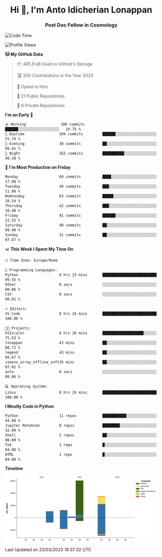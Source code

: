 
<h1 align="center">Hi 👋, I'm Anto Idicherian Lonappan</h1>
<h3 align="center">Post Doc Fellow in Cosmology</h3>

<!--START_SECTION:waka-->
![Code Time](http://img.shields.io/badge/Code%20Time-221%20hrs%2047%20mins-blue)

![Profile Views](http://img.shields.io/badge/Profile%20Views-0-blue)

**🐱 My GitHub Data** 

> 📦 485.9 kB Used in GitHub's Storage 
 > 
> 🏆 200 Contributions in the Year 2023
 > 
> 💼 Opted to Hire
 > 
> 📜 21 Public Repositories 
 > 
> 🔑 6 Private Repositories 
 > 
**I'm an Early 🐤** 

```text
🌞 Morning                100 commits         ██████░░░░░░░░░░░░░░░░░░░   24.75 % 
🌆 Daytime                104 commits         ██████░░░░░░░░░░░░░░░░░░░   25.74 % 
🌃 Evening                38 commits          ██░░░░░░░░░░░░░░░░░░░░░░░   09.41 % 
🌙 Night                  162 commits         ██████████░░░░░░░░░░░░░░░   40.10 % 
```
📅 **I'm Most Productive on Friday** 

```text
Monday                   69 commits          ████░░░░░░░░░░░░░░░░░░░░░   17.08 % 
Tuesday                  48 commits          ███░░░░░░░░░░░░░░░░░░░░░░   11.88 % 
Wednesday                83 commits          █████░░░░░░░░░░░░░░░░░░░░   20.54 % 
Thursday                 42 commits          ███░░░░░░░░░░░░░░░░░░░░░░   10.40 % 
Friday                   91 commits          ██████░░░░░░░░░░░░░░░░░░░   22.52 % 
Saturday                 40 commits          ██░░░░░░░░░░░░░░░░░░░░░░░   09.90 % 
Sunday                   31 commits          ██░░░░░░░░░░░░░░░░░░░░░░░   07.67 % 
```


📊 **This Week I Spent My Time On** 

```text
🕑︎ Time Zone: Europe/Rome

💬 Programming Languages: 
Python                   8 hrs 23 mins       █████████████████████████   99.93 % 
Other                    0 secs              ░░░░░░░░░░░░░░░░░░░░░░░░░   00.06 % 
CSV                      0 secs              ░░░░░░░░░░░░░░░░░░░░░░░░░   00.01 % 

🔥 Editors: 
VS Code                  8 hrs 24 mins       █████████████████████████   100.00 % 

🐱‍💻 Projects: 
kSZscaler                6 hrs 20 mins       ███████████████████░░░░░░   75.53 % 
lonappan                 43 mins             ██░░░░░░░░░░░░░░░░░░░░░░░   08.72 % 
legend                   43 mins             ██░░░░░░░░░░░░░░░░░░░░░░░   08.67 % 
simons_array_offline_soft35 mins             ██░░░░░░░░░░░░░░░░░░░░░░░   07.02 % 
anto                     0 secs              ░░░░░░░░░░░░░░░░░░░░░░░░░   00.06 % 

💻 Operating System: 
Linux                    8 hrs 24 mins       █████████████████████████   100.00 % 
```

**I Mostly Code in Python** 

```text
Python                   11 repos            ███████████░░░░░░░░░░░░░░   44.00 % 
Jupyter Notebook         8 repos             ████████░░░░░░░░░░░░░░░░░   32.00 % 
Shell                    2 repos             ██░░░░░░░░░░░░░░░░░░░░░░░   08.00 % 
TeX                      1 repo              █░░░░░░░░░░░░░░░░░░░░░░░░   04.00 % 
HTML                     1 repo              █░░░░░░░░░░░░░░░░░░░░░░░░   04.00 % 
```



**Timeline**

![Lines of Code chart](https://raw.githubusercontent.com/antolonappan/antolonappan/main/assets/bar_graph.png)


 Last Updated on 23/03/2023 18:37:32 UTC
<!--END_SECTION:waka-->
